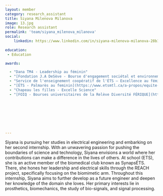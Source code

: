```yaml
---
layout: member
category: research_assistant
title: Siyana Milenova Milanova
image: 13.jpg
role: Research assistant
permalink: 'team/siyana_milenova_milanova'
social:
    linkedin: https://www.linkedin.com/in/siyana-milenova-milanova-28b173210/
    
education:
 - Education

awards:

  - "Dana TM4 - Leadership au féminin"
  - "[Fondation J.A DeSève - Bourse d'engagement sociétal et environnemental](https://www.jadeseve.com/)"
  - "Service de l'enseignement coopératif de l'ÉTS – Excellence au féminin"
  - "[ÉTS - Palmarès au feminin](https://www.etsmtl.ca/a-propos/equite-diversite-inclusion/femme-et-genie/palmares-feminin-pluriel)"
  - "Chapeau les filles - Excelle Science"
  - "[FOIQ - Bourses universitaires de la Relève Diversité FÉRIQUE](https://www.facebook.com/foiq.qc.ca/posts/pfbid0sabbor6zMyEeNz38uh8817TSyehENkEJgCgkSKoWFznCS5bbScQNwGqKPyAuqV1tl)"








---
```


Siyana is pursuing her studies in electrical engineering and embarking on her second internship. With an unwavering passion for pushing the boundaries of science and technology, Siyana envisions a world where her contributions can make a difference in the lives of others. At school (ETS), she is an active member of the biomedical club known as SynapsÉTS. There, she hones her leadership and electrical skills through the REACH project, specifically focusing on the biomimetic arm. Throughout this internship, Siyana aims to further develop as a future engineer and deepen her knowledge of the domain she loves. Her primary interests lie in prosthetics, biomechanics, the study of bio-signals, and signal processing.